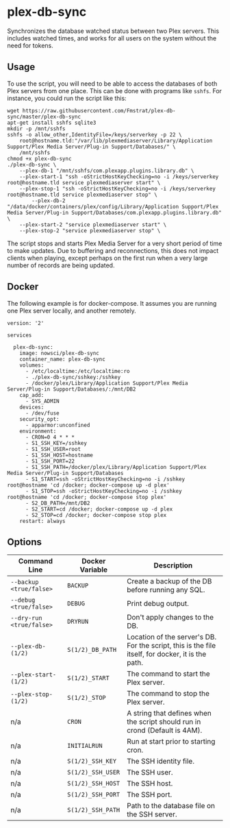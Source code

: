 # plex-db-sync
Synchronizes the database watched status between two Plex servers. This includes watched times, and works for all users on the system without the need for tokens.

## Usage
To use the script, you will need to be able to access the databases of both Plex servers from one place. This can be done with programs like `sshfs`. For instance, you could run the script like this:
```
wget https://raw.githubusercontent.com/Fmstrat/plex-db-sync/master/plex-db-sync
apt-get install sshfs sqlite3
mkdir -p /mnt/sshfs
sshfs -o allow_other,IdentityFile=/keys/serverkey -p 22 \
	root@hostname.tld:"/var/lib/plexmediaserver/Library/Application Support/Plex Media Server/Plug-in Support/Databases/" \
	/mnt/sshfs
chmod +x plex-db-sync
./plex-db-sync \
	--plex-db-1 "/mnt/sshfs/com.plexapp.plugins.library.db" \
	--plex-start-1 "ssh -oStrictHostKeyChecking=no -i /keys/serverkey root@hostname.tld service plexmediaserver start" \
	--plex-stop-1 "ssh -oStrictHostKeyChecking=no -i /keys/serverkey root@hostname.tld service plexmediaserver stop" \
      	--plex-db-2 "/data/docker/containers/plex/config/Library/Application Support/Plex Media Server/Plug-in Support/Databases/com.plexapp.plugins.library.db" \
	--plex-start-2 "service plexmediaserver start" \
	--plex-stop-2 "service plexmediaserver stop" \
```
The script stops and starts Plex Media Server for a very short period of time to make updates. Due to buffering and reconnections, this does not impact clients when playing, except perhaps on the first run when a very large number of records are being updated.

## Docker
The following example is for docker-compose. It assumes you are running one Plex server locally, and another remotely.
```
version: '2'

services

  plex-db-sync:
    image: nowsci/plex-db-sync
    container_name: plex-db-sync
    volumes:
      - /etc/localtime:/etc/localtime:ro
      - ./plex-db-sync/sshkey:/sshkey
      - /docker/plex/Library/Application Support/Plex Media Server/Plug-in Support/Databases/:/mnt/DB2
    cap_add:
      - SYS_ADMIN
    devices:
      - /dev/fuse
    security_opt:
      - apparmor:unconfined
    environment:
      - CRON=0 4 * * *
      - S1_SSH_KEY=/sshkey
      - S1_SSH_USER=root
      - S1_SSH_HOST=hostname
      - S1_SSH_PORT=22
      - S1_SSH_PATH=/docker/plex/Library/Application Support/Plex Media Server/Plug-in Support/Databases
      - S1_START=ssh -oStrictHostKeyChecking=no -i /sshkey root@hostname 'cd /docker; docker-compose up -d plex'
      - S1_STOP=ssh -oStrictHostKeyChecking=no -i /sshkey root@hostname 'cd /docker; docker-compose stop plex'
      - S2_DB_PATH=/mnt/DB2
      - S2_START=cd /docker; docker-compose up -d plex
      - S2_STOP=cd /docker; docker-compose stop plex
    restart: always
```

## Options

Command Line | Docker Variable | Description 
------------ | --------------- | -----------
`--backup <true/false>` | `BACKUP` | Create a backup of the DB before running any SQL.
`--debug <true/false>` | `DEBUG` | Print debug output.
`--dry-run <true/false>` | `DRYRUN` | Don't apply changes to the DB.
`--plex-db-(1/2)` | `S(1/2)_DB_PATH` | Location of the server's DB. For the script, this is the file itself, for docker, it is the path.
`--plex-start-(1/2)` | `S(1/2)_START` | The command to start the Plex server.
`--plex-stop-(1/2)` | `S(1/2)_STOP` | The command to stop the Plex server.
n/a | `CRON` | A string that defines when the script should run in crond (Default is 4AM).
n/a | `INITIALRUN` | Run at start prior to starting cron.
n/a | `S(1/2)_SSH_KEY` | The SSH identity file.
n/a | `S(1/2)_SSH_USER` | The SSH user.
n/a | `S(1/2)_SSH_HOST` | The SSH host.
n/a | `S(1/2)_SSH_PORT` | The SSH port.
n/a | `S(1/2)_SSH_PATH` | Path to the database file on the SSH server.
